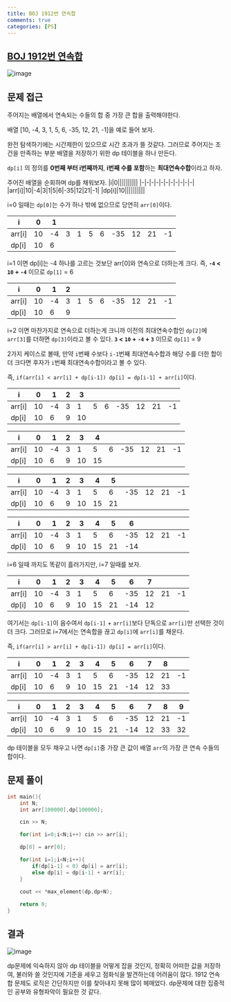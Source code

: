 ```yaml
---
title: BOJ 1912번 연속합
comments: true
categories: [PS]
---
```


## [BOJ 1912번 연속합](https://www.acmicpc.net/problem/1912)


<img src="https://i.ibb.co/6Bd7z42/image.png" alt="image" border="0">

문제 접근
---
주어지는 배열에서 연속되는 수들의 합 중 가장 큰 합을 출력해야한다.

배열 [10, -4, 3, 1, 5, 6, -35, 12, 21, -1]을 예로 들어 보자.

완전 탐색하기에는 시간제한이 있으므로 시간 초과가 뜰 것같다.
그러므로 주어지는 조건을 만족하는 부분 배열을 저장하기 위한 dp 테이블을 하나 만든다.

`dp[i]` 의 정의를 **0번째 부터 i번째까지**, **i번째 수를 포함**하는 **최대연속수합**이라고 하자.

주어진 배열을 순회하며 dp를 채워보자.
|i|0||||||||||
|-|-|-|-|-|-|-|-|-|-|-|
|arr[i]|10|-4|3|1|5|6|-35|12|21|-1|
|dp[i]|10||||||||||

i=0 일때는 
`dp[0]`는 수가 하나 밖에 없으므로 당연히 `arr[0]`이다.

|i|0|1|||||||||
|-|-|-|-|-|-|-|-|-|-|-|
|arr[i]|10|-4|3|1|5|6|-35|12|21|-1|
|dp[i]|10|6|||||||||

i=1 이면
dp[i]는 -4 하나를 고르는 것보단 arr[0]와 연속으로 더하는게 크다.
즉, **`-4` < `10` + `-4`** 이므로 `dp[1]` = 6

|i|0|1|2||||||||
|-|-|-|-|-|-|-|-|-|-|-|
|arr[i]|10|-4|3|1|5|6|-35|12|21|-1|
|dp[i]|10|6|9||||||||

i=2 이면
마찬가지로 연속으로 더하는게 크니까 이전의 최대연속수합인 `dp[2]`에 `arr[3]`를 더하면 `dp[3]`이라고 볼 수 있다.
**`3` < `10` + `-4` + `3`** 이므로 `dp[1]` = 9

2가지 케이스로 볼때,
만약 `i`번째 수보다 `i-1`번째 최대연속수합과 해당 수를 더한 합이 더 크다면 후자가 `i`번째 최대연속수합이라고 볼 수 있다.

즉, `if(arr[i] < arr[i] + dp[i-1]) dp[i] = dp[i-1] + arr[i]`이다.

|i|0|1|2|3|||||||
|-|-|-|-|-|-|-|-|-|-|-|
|arr[i]|10|-4|3|1|5|6|-35|12|21|-1|
|dp[i]|10|6|9|10|||||||

|i|0|1|2|3|4||||||
|-|-|-|-|-|-|-|-|-|-|-|
|arr[i]|10|-4|3|1|5|6|-35|12|21|-1|
|dp[i]|10|6|9|10|15||||||

|i|0|1|2|3|4|5|||||
|-|-|-|-|-|-|-|-|-|-|-|
|arr[i]|10|-4|3|1|5|6|-35|12|21|-1|
|dp[i]|10|6|9|10|15|21|||||

|i|0|1|2|3|4|5|6||||
|-|-|-|-|-|-|-|-|-|-|-|
|arr[i]|10|-4|3|1|5|6|-35|12|21|-1|
|dp[i]|10|6|9|10|15|21|-14||||


i=6 일때 까지도 똑같이 흘러가지만, i=7 일때를 보자.

|i|0|1|2|3|4|5|6|7|||
|-|-|-|-|-|-|-|-|-|-|-|
|arr[i]|10|-4|3|1|5|6|-35|12|21|-1|
|dp[i]|10|6|9|10|15|21|-14|12|||

여기서는 `dp[i-1]`이 음수여서 `dp[i-1]` + `arr[i]`보다 단독으로 `arr[i]`만 선택한 것이 더 크다.
그러므로 i=7에서는 연속합을 끊고 `dp[i]`에 `arr[i]`를 채운다.

즉, `if(arr[i] > arr[i] + dp[i-1]) dp[i] = arr[i]`이다.

|i|0|1|2|3|4|5|6|7|8||
|-|-|-|-|-|-|-|-|-|-|-|
|arr[i]|10|-4|3|1|5|6|-35|12|21|-1|
|dp[i]|10|6|9|10|15|21|-14|12|33||

|i|0|1|2|3|4|5|6|7|8|9|
|-|-|-|-|-|-|-|-|-|-|-|
|arr[i]|10|-4|3|1|5|6|-35|12|21|-1|
|dp[i]|10|6|9|10|15|21|-14|12|33|32|

dp 테이블을 모두 채우고 나면 `dp[i]`중 가장 큰 값이 배열 `arr`의 가장 큰 연속 수들의 합이다.

문제 풀이
---
```cpp
int main(){
    int N;
    int arr[100000],dp[100000];

    cin >> N;

    for(int i=0;i<N;i++) cin >> arr[i];

    dp[0] = arr[0];

    for(int i=1;i<N;i++){
        if(dp[i-1] < 0) dp[i] = arr[i];
        else dp[i] = dp[i-1] + arr[i];
    }
    
    cout << *max_element(dp,dp+N);

    return 0;
}
```

결과
---
<img src="https://i.ibb.co/YNNYbtd/image.png" alt="image" border="0">


dp문제에 익숙하지 않아 dp 테이블을 어떻게 잡을 것인지, 정확히 어떠한 값을 저장하여, 불러와 쓸 것인지에 기준을 세우고 점화식을 발견하는데 어려움이 많다. 1912 연속합 문제도 로직은 간단하지만 이를 찾아내지 못해 많이 헤매었다.
dp문제에 대한 집중적인 공부와 유형파악이 필요한 것 같다.